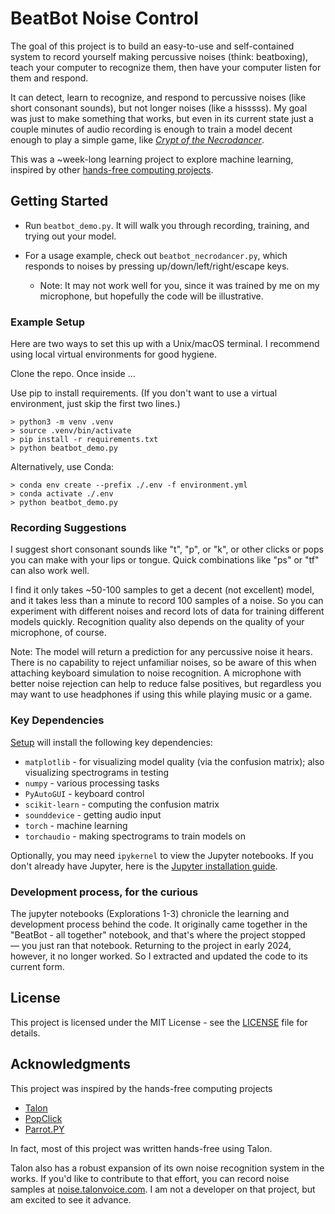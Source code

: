 # BeatBot Noise Control

The goal of this project is to build an easy-to-use and self-contained system to record yourself making percussive noises (think: beatboxing), teach your computer to recognize them, then have your computer listen for them and respond.

It can detect, learn to recognize, and respond to percussive noises (like short consonant sounds), but not longer noises (like a hisssss). My goal was just to make something that works, but even in its current state just a couple minutes of audio recording is enough to train a model decent enough to play a simple game, like *[Crypt of the Necrodancer](https://store.steampowered.com/app/247080/Crypt_of_the_NecroDancer/)*.

This was a ~week-long learning project to explore machine learning, inspired by other [hands-free computing projects](#acknowledgments).

## Getting Started

- Run `beatbot_demo.py`. It will walk you through recording, training, and trying out your model.

- For a usage example, check out `beatbot_necrodancer.py`, which responds to noises by pressing up/down/left/right/escape keys.
    - Note: It may not work well for you, since it was trained by me on my microphone, but hopefully the code will be illustrative.

### Example Setup

Here are two ways to set this up with a Unix/macOS terminal. I recommend using local virtual environments for good hygiene.

Clone the repo. Once inside ...

Use pip to install requirements. (If you don't want to use a virtual environment, just skip the first two lines.)
```
> python3 -m venv .venv
> source .venv/bin/activate
> pip install -r requirements.txt
> python beatbot_demo.py
```

Alternatively, use Conda:
```
> conda env create --prefix ./.env -f environment.yml
> conda activate ./.env
> python beatbot_demo.py
```

### Recording Suggestions

I suggest short consonant sounds like "t", "p", or "k", or other clicks or pops you can make with your lips or tongue. Quick combinations like "ps" or "tf" can also work well. 

I find it only takes ~50-100 samples to get a decent (not excellent) model, and it takes less than a minute to record 100 samples of a noise. So you can experiment with different noises and record lots of data for training different models quickly. Recognition quality also depends on the quality of your microphone, of course.

Note: The model will return a prediction for any percussive noise it hears. There is no capability to reject unfamiliar noises, so be aware of this when attaching keyboard simulation to noise recognition. A microphone with better noise rejection can help to reduce false positives, but regardless you may want to use headphones if using this while playing music or a game.

### Key Dependencies

[Setup](#example-setup) will install the following key dependencies:
* `matplotlib` - for visualizing model quality (via the confusion matrix); also visualizing spectrograms in testing
* `numpy` - various processing tasks
* `PyAutoGUI` - keyboard control
* `scikit-learn` - computing the confusion matrix
* `sounddevice` - getting audio input
* `torch` - machine learning
* `torchaudio` - making spectrograms to train models on

Optionally, you may need `ipykernel` to view the Jupyter notebooks. If you don't already have Jupyter, here is the [Jupyter installation guide](https://jupyter.readthedocs.io/en/latest/install.html).

### Development process, for the curious

The jupyter notebooks (Explorations 1-3) chronicle the learning and development process behind the code. It originally came together in the "BeatBot - all together" notebook, and that's where the project stopped — you just ran that notebook. Returning to the project in early 2024, however, it no longer worked. So I extracted and updated the code to its current form.

## License

This project is licensed under the MIT License - see the [LICENSE](LICENSE) file for details.

## Acknowledgments

This project was inspired by the hands-free computing projects

* [Talon](https://talonvoice.com)
* [PopClick](https://github.com/trishume/PopClick)
* [Parrot.PY](https://github.com/chaosparrot/parrot.py)

In fact, most of this project was written hands-free using Talon.

Talon also has a robust expansion of its own noise recognition system in the works. If you'd like to contribute to that effort, you can record noise samples at [noise.talonvoice.com](https://noise.talonvoice.com). I am not a developer on that project, but am excited to see it advance.
